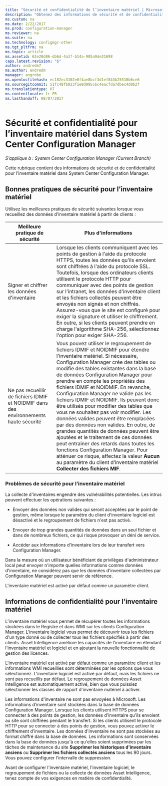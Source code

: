 ```yaml
---
title: "Sécurité et confidentialité de l’inventaire matériel | Microsoft Docs"
description: "Obtenez des informations de sécurité et de confidentialité pour l’inventaire matériel dans System Center Configuration Manager."
ms.custom: na
ms.date: 2/22/2017
ms.prod: configuration-manager
ms.reviewer: na
ms.suite: na
ms.technology: configmgr-other
ms.tgt_pltfrm: na
ms.topic: article
ms.assetid: 62e20d86-db6d-4a1f-b14a-905a9de31698
caps.latest.revision: "6"
author: andredm7
ms.author: andredm
manager: angrobe
ms.openlocfilehash: ec182ec3102e0f4ae8bcf3d1ef843b25510b6ce6
ms.sourcegitcommit: 51fc48fb023f1e8d995c6c4eacfda7dbec4d0b2f
ms.translationtype: HT
ms.contentlocale: fr-FR
ms.lasthandoff: 08/07/2017
---
```

# <a name="security-and-privacy-for-hardware-inventory-in-system-center-configuration-manager"></a>Sécurité et confidentialité pour l’inventaire matériel dans System Center Configuration Manager

*S’applique à : System Center Configuration Manager (Current Branch)*

Cette rubrique contient des informations de sécurité et de confidentialité pour l’inventaire matériel dans System Center Configuration Manager.  

##  <a name="BKMK_Security_HardwareInventory"></a> Bonnes pratiques de sécurité pour l’inventaire matériel  
 Utilisez les meilleures pratiques de sécurité suivantes lorsque vous recueillez des données d'inventaire matériel à partir de clients :  

|Meilleure pratique de sécurité|Plus d'informations|  
|----------------------------|----------------------|  
|Signer et chiffrer les données d'inventaire|Lorsque les clients communiquent avec les points de gestion à l'aide du protocole HTTPS, toutes les données qu'ils envoient sont chiffrées à l'aide du protocole SSL. Toutefois, lorsque des ordinateurs clients utilisent le protocole HTTP pour communiquer avec des points de gestion sur l'intranet, les données d'inventaire client et les fichiers collectés peuvent être envoyés non signés et non chiffrés. Assurez-vous que le site est configuré pour exiger la signature et utiliser le chiffrement. En outre, si les clients peuvent prendre en charge l'algorithme SHA-256, sélectionnez l'option pour exiger SHA-256.|  
|Ne pas recueillir de fichiers IDMIF et NOIDMIF dans des environnements haute sécurité|Vous pouvez utiliser le regroupement de fichiers IDMIF et NOIDMIF pour étendre l'inventaire matériel. Si nécessaire, Configuration Manager crée des tables ou modifie des tables existantes dans la base de données Configuration Manager pour prendre en compte les propriétés des fichiers IDMIF et NOIDMIF. En revanche, Configuration Manager ne valide pas les fichiers IDMIF et NOIDMIF. Ils peuvent donc être utilisés pour modifier des tables que vous ne souhaitez pas voir modifier. Les données valides peuvent être remplacées par des données non valides. En outre, de grandes quantités de données peuvent être ajoutées et le traitement de ces données peut entraîner des retards dans toutes les fonctions Configuration Manager. Pour atténuer ce risque, affectez la valeur **Aucun** au paramètre du client d’inventaire matériel **Collecter des fichiers MIF**.|  

### <a name="security-issues-for-hardware-inventory"></a>Problèmes de sécurité pour l’inventaire matériel  
 La collecte d'inventaires engendre des vulnérabilités potentielles. Les intrus peuvent effectuer les opérations suivantes :  

-   Envoyer des données non valides qui seront acceptées par le point de gestion, même lorsque le paramètre du client d'inventaire logiciel est désactivé et le regroupement de fichiers n'est pas activé.  

-   Envoyer de trop grandes quantités de données dans un seul fichier et dans de nombreux fichiers, ce qui risque provoquer un déni de service.  

-   Accéder aux informations d'inventaire lors de leur transfert vers Configuration Manager.  

 Dans la mesure où un utilisateur bénéficiant de privilèges d'administrateur local peut envoyer n'importe quelles informations comme données d'inventaire, ne considérez pas que les données d'inventaire collectées par Configuration Manager peuvent servir de référence.  

 L'inventaire matériel est activé par défaut comme un paramètre client.  

##  <a name="BKMK_Privacy_HardwareInventory"></a> Informations de confidentialité pour l’inventaire matériel  
 L’inventaire matériel vous permet de récupérer toutes les informations stockées dans le Registre et dans WMI sur les clients Configuration Manager. L'inventaire logiciel vous permet de découvrir tous les fichiers d'un type donné ou de collecter tous les fichiers spécifiés à partir des clients. Asset Intelligence améliore les capacités de l'inventaire en étendant l'inventaire matériel et logiciel et en ajoutant la nouvelle fonctionnalité de gestion des licences.  

 L'inventaire matériel est activé par défaut comme un paramètre client et les informations WMI recueillies sont déterminées par les options que vous sélectionnez. L'inventaire logiciel est activé par défaut, mais les fichiers ne sont pas recueillis par défaut. Le regroupement de données Asset Intelligence est automatiquement activé, bien que vous puissiez sélectionner les classes de rapport d'inventaire matériel à activer.  

 Les informations d'inventaire ne sont pas envoyées à Microsoft. Les informations d’inventaire sont stockées dans la base de données Configuration Manager. Lorsque les clients utilisent HTTPS pour se connecter à des points de gestion, les données d'inventaire qu'ils envoient au site sont chiffrées pendant le transfert. Si les clients utilisent le protocole HTTP pour se connecter à des points de gestion, vous pouvez activer le chiffrement d'inventaire. Les données d'inventaire ne sont pas stockées au format chiffré dans la base de données. Les informations sont conservées dans la base de données jusqu'à ce qu'elles soient supprimées par les tâches de maintenance du site **Supprimer les historiques d'inventaire anciens** ou **Supprimer les fichiers collectés anciens** tous les 90 jours. Vous pouvez configurer l'intervalle de suppression.  

 Avant de configurer l'inventaire matériel, l'inventaire logiciel, le regroupement de fichiers ou la collecte de données Asset Intelligence, tenez compte de vos exigences en matière de confidentialité.  
